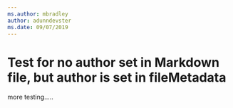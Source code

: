 ```yaml
---
ms.author: mbradley
author: adunndevster
ms.date: 09/07/2019
---
```

# Test for no author set in Markdown file, but author is set in fileMetadata

more testing.....
